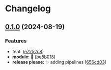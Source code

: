 # Changelog

## [0.1.0](https://github.com/chrburmeister/release-management/compare/module-v0.0.1...module-v0.1.0) (2024-08-19)


### Features

* feat:  ([e7252c8](https://github.com/chrburmeister/release-management/commit/e7252c88b5004e7702480cc0423a0e1d3f1e211c))
* **module:** :busts_in_silhouette: ([be5b018](https://github.com/chrburmeister/release-management/commit/be5b018572d07ec9f2fa238ea3e5ef4f49a7b031))
* **release please:** :sparkles:  adding pipelines ([656cd03](https://github.com/chrburmeister/release-management/commit/656cd0395c84aa7ae24daf83c5584715d813c8fb))
